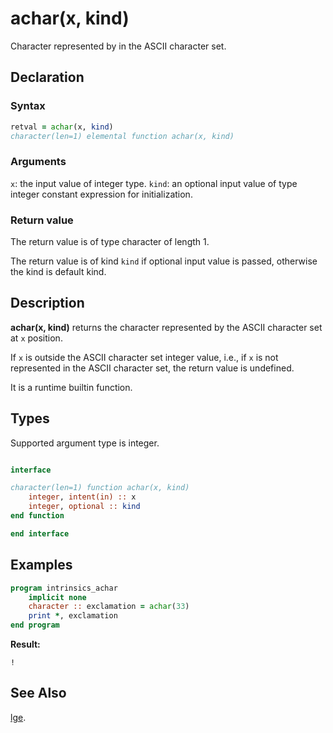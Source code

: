 # achar(x, kind)

Character represented by in the ASCII character set.

## Declaration

### Syntax

```fortran
retval = achar(x, kind)
character(len=1) elemental function achar(x, kind)
```

### Arguments

`x`: the input value of integer type.
`kind`: an optional input value of type integer constant expression for
initialization.

### Return value

The return value is of type character of length 1.

The return value is of kind `kind` if optional input value is passed, otherwise
the kind is default kind.

## Description

**achar(x, kind)** returns the character represented by the ASCII character set
at `x` position.

If `x` is outside the ASCII character set integer value, i.e., if `x` is not
represented in the ASCII character set, the return value is undefined.

It is a runtime builtin function.

## Types

Supported argument type is integer.

```fortran

interface

character(len=1) function achar(x, kind)
    integer, intent(in) :: x
	integer, optional :: kind
end function

end interface
```

## Examples

```fortran
program intrinsics_achar
    implicit none
    character :: exclamation = achar(33)
    print *, exclamation
end program
```

**Result:**

```
!
```

## See Also

[lge](lge.md).
